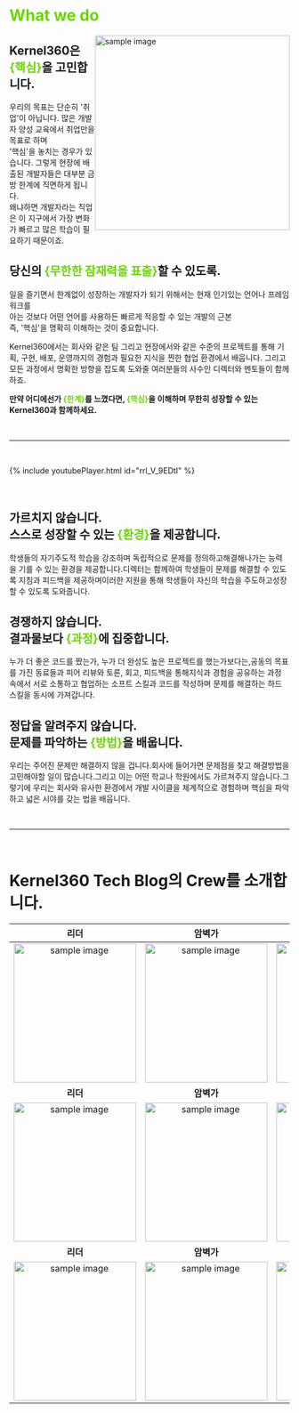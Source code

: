 # <span style="color:#6BD600">What we do</span>

<div style = "float: right;">
    <img src="https://cgk95.github.io/assets/images/about/4.png" width="350px" alt="sample image">
</div>

## **Kernel360은 <span style="color:#6BD600">{핵심}</span>을 고민합니다.**

우리의 목표는 단순히 '취업'이 아닙니다. 많은 개발자 양성 교육에서 취업만을 목표로 하며 <br>'핵심'을 놓치는 경우가 있습니다. 그렇게 현장에 배출된 개발자들은 대부분 금방 한계에 직면하게 됩니다. <br> 왜냐하면 개발자라는 직업은 이 지구에서 가장 변화가 빠르고 많은 학습이 필요하기 때문이죠.

## **당신의 <span style="color:#6BD600">{무한한 잠재력을 표출}</span>할 수 있도록.**

일을 즐기면서 한계없이 성장하는 개발자가 되기 위해서는 현재 인기있는 언어나 프레임워크를 <br> 아는 것보다 어떤 언어를 사용하든 빠르게 적응할 수 있는 개발의 근본 <br> 즉, '핵심'을 명확히 이해하는 것이 중요합니다.

Kernel360에서는 회사와 같은 팀 그리고 현장에서와 같은 수준의 프로젝트를 통해 기획, 구현, 배포, 운영까지의 경험과 필요한 지식을 찐한 협업 환경에서 배웁니다. 그리고 모든 과정에서 명확한 방향을 잡도록
도와줄 여러분들의 사수인 디렉터와 멘토들이 함께하죠.

**만약 어디에선가 <span style="color:#6BD600">{한계}</span>를 느꼈다면, <span style="color:#6BD600">{핵심}</span>을 이해하며 무한히 성장할 수 있는 Kernel360과 함께하세요.**

<br>

---

<br>

{% include youtubePlayer.html id="rrl_V_9EDtI" %}

<br>

## **가르치지 않습니다. <br>스스로 성장할 수 있는 <span style="color:#6BD600">{환경}</span>을 제공합니다.**

학생들의 자기주도적 학습을 강조하며 독립적으로 문제를 정의하고해결해나가는 능력을 기를 수 있는 환경을 제공합니다.디렉터는 함께하여 학생들이 문제를 해결할 수 있도록 지침과 피드백을 제공하며이러한 지원을 통해 학생들이
자신의 학습을 주도하고성장할 수 있도록 도와줍니다.

## **경쟁하지 않습니다. <br>결과물보다 <span style="color:#6BD600">{과정}</span>에 집중합니다.**

누가 더 좋은 코드를 짰는가, 누가 더 완성도 높은 프로젝트를 했는가보다는,공동의 목표를 가진 동료들과 피어 리뷰와 토론, 회고, 피드백을 통해지식과 경험을 공유하는 과정 속에서 서로 소통하고 협업하는 소프트
스킬과 코드를 작성하며 문제를 해결하는 하드 스킬을 동시에 가져갑니다.

## **정답을 알려주지 않습니다. <br>문제를 파악하는 <span style="color:#6BD600">{방법}</span>을 배웁니다.**

우리는 주어진 문제만 해결하지 않을 겁니다.회사에 들어가면 문제점을 찾고 해결방법을 고민해야할 일이 많습니다.그리고 이는 어떤 학교나 학원에서도 가르쳐주지 않습니다.그렇기에 우리는 회사와 유사한 환경에서 개발
사이클을 체계적으로 경험하며 핵심을 파악하고 넓은 시야를 갖는 법을 배웁니다.

<br>

---

<br>

# **Kernel360 Tech Blog의 Crew를 소개합니다.**

|                                                   **리더**                                                    |                                                  **암벽가**                                                   |                                                **블로그 주인**                                                |                                              **10월의 Kernel인**                                              |                                                **Kernel Ace**                                                 |
| :-----------------------------------------------------------------------------------------------------------: | :-----------------------------------------------------------------------------------------------------------: | :-----------------------------------------------------------------------------------------------------------: | :-----------------------------------------------------------------------------------------------------------: | :-----------------------------------------------------------------------------------------------------------: |
| <img src="https://cgk95.github.io/assets/images/about/6.png" width="220px" height="250px" alt="sample image"> | <img src="https://cgk95.github.io/assets/images/about/2.png" width="220px" height="250px" alt="sample image"> | <img src="https://cgk95.github.io/assets/images/about/3.png" width="220px" height="250px" alt="sample image"> | <img src="https://cgk95.github.io/assets/images/about/5.png" width="220px" height="250px" alt="sample image"> | <img src="https://cgk95.github.io/assets/images/about/1.png" width="220px" height="250px" alt="sample image"> |
|                                                   **리더**                                                    |                                                  **암벽가**                                                   |                                                **블로그 주인**                                                |                                              **10월의 Kernel인**                                              |                                                **Kernel Ace**                                                 |
| <img src="https://cgk95.github.io/assets/images/about/6.png" width="220px" height="250px" alt="sample image"> | <img src="https://cgk95.github.io/assets/images/about/2.png" width="220px" height="250px" alt="sample image"> | <img src="https://cgk95.github.io/assets/images/about/3.png" width="220px" height="250px" alt="sample image"> | <img src="https://cgk95.github.io/assets/images/about/5.png" width="220px" height="250px" alt="sample image"> | <img src="https://cgk95.github.io/assets/images/about/1.png" width="220px" height="250px" alt="sample image"> |
|                                                   **리더**                                                    |                                                  **암벽가**                                                   |                                                **블로그 주인**                                                |                                              **10월의 Kernel인**                                              |                                                **Kernel Ace**                                                 |
| <img src="https://cgk95.github.io/assets/images/about/6.png" width="220px" height="250px" alt="sample image"> | <img src="https://cgk95.github.io/assets/images/about/2.png" width="220px" height="250px" alt="sample image"> | <img src="https://cgk95.github.io/assets/images/about/3.png" width="220px" height="250px" alt="sample image"> | <img src="https://cgk95.github.io/assets/images/about/5.png" width="220px" height="250px" alt="sample image"> | <img src="https://cgk95.github.io/assets/images/about/1.png" width="220px" height="250px" alt="sample image"> |

<!-- | <img src="https://cgk95.github.io/assets/images/about/6.png" width="200px" alt="sample image"> | <img src="https://cgk95.github.io/assets/images/about/2.png" width="200px" alt="sample image"> | <img src="https://cgk95.github.io/assets/images/about/3.png" width="200px" alt="sample image"> | <img src="https://cgk95.github.io/assets/images/about/5.png" width="200px" alt="sample image"> | <img src="https://cgk95.github.io/assets/images/about/1.png" width="200px" alt="sample image"> | -->

<!-- max-height: 90% !important;
max-width: 90% !important; -->
